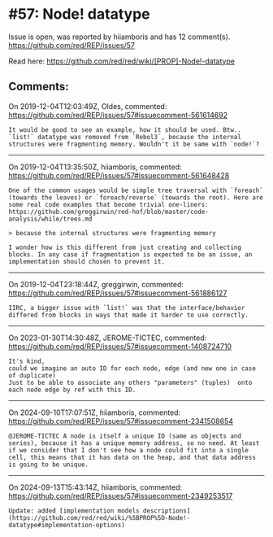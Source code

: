 
#57: Node! datatype
================================================================================
Issue is open, was reported by hiiamboris and has 12 comment(s).
<https://github.com/red/REP/issues/57>

Read here: https://github.com/red/red/wiki/[PROP]-Node!-datatype


Comments:
--------------------------------------------------------------------------------

On 2019-12-04T12:03:49Z, Oldes, commented:
<https://github.com/red/REP/issues/57#issuecomment-561614692>

    It would be good to see an example, how it should be used. Btw.. `list!` datatype was removed from `Rebol3`, because the internal structures were fragmenting memory. Wouldn't it be same with `node!`?

--------------------------------------------------------------------------------

On 2019-12-04T13:35:50Z, hiiamboris, commented:
<https://github.com/red/REP/issues/57#issuecomment-561648428>

    One of the common usages would be simple tree traversal with `foreach` (towards the leaves) or `foreach/reverse` (towards the root). Here are some real code examples that become trivial one-liners: https://github.com/greggirwin/red-hof/blob/master/code-analysis/while/trees.md 
    
    > because the internal structures were fragmenting memory
    
    I wonder how is this different from just creating and collecting blocks. In any case if fragmentation is expected to be an issue, an implementation should chosen to prevent it.

--------------------------------------------------------------------------------

On 2019-12-04T23:18:44Z, greggirwin, commented:
<https://github.com/red/REP/issues/57#issuecomment-561886127>

    IIRC, a bigger issue with `list!` was that the interface/behavior differed from blocks in ways that made it harder to use correctly.

--------------------------------------------------------------------------------

On 2023-01-30T14:30:48Z, JEROME-TICTEC, commented:
<https://github.com/red/REP/issues/57#issuecomment-1408724710>

    It's kind,
    could we imagine an auto ID for each node, edge (and new one in case of duplicate)
    Just to be able to associate any others "parameters" (tuples)  onto each node edge by ref with this ID.

--------------------------------------------------------------------------------

On 2024-09-10T17:07:51Z, hiiamboris, commented:
<https://github.com/red/REP/issues/57#issuecomment-2341508654>

    @JEROME-TICTEC A node is itself a unique ID (same as objects and series), because it has a unique memory address, so no need. At least if we consider that I don't see how a node could fit into a single cell, this means that it has data on the heap, and that data address is going to be unique.

--------------------------------------------------------------------------------

On 2024-09-13T15:43:14Z, hiiamboris, commented:
<https://github.com/red/REP/issues/57#issuecomment-2349253517>

    Update: added [implementation models descriptions](https://github.com/red/red/wiki/%5BPROP%5D-Node!-datatype#implementation-options)

